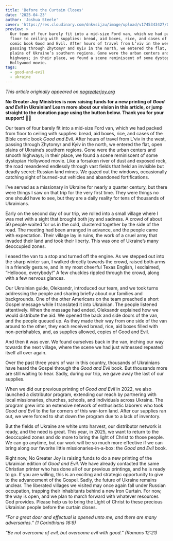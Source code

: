 ```yaml
---
title: 'Before the Curtain Closes'
date: '2025-04-23'
author: 'Joshua Steele'
cover: 'https://res.cloudinary.com/dnkvsijzu/image/upload/v1745343427/OFReport/2025-04-23-before-the-curtain-closes/good-evil-books-crowd-1-1200x630_myudya.jpg'
preview: >
  Our team of four barely fit into a mid-size Ford van, which we had packed from
  floor to ceiling with supplies: bread, aid boxes, rice, and cases of the Bible
  comic book Good and Evil. After hours of travel from L’viv in the west,
  passing through Zhytomyr and Kyiv in the north, we entered the flat, open
  plains of Ukraine’s southern regions. Gone were the urban centers and smooth
  highways; in their place, we found a scene reminiscent of some dystopian
  Hollywood movie.
tags:
  - good-and-evil
  - ukraine
---
```


_This article originally appeared on
[nogreaterjoy.org](https://nogreaterjoy.org/articles/before-the-curtain-closes/)_

<article-divider mt="8" mb="8"/>

**No Greater Joy Ministries is now raising funds for a new printing of _Good and
Evil_ in Ukrainian! Learn more about our vision in this article, or jump
straight to the donation page using the button below. Thank you for your
support! 💙💛**

<article-button text="Donate Now" path="https://nogreaterjoy.org/shop/ministry-gift-ukraine-ge-printing/" :outline="true" :center="true" :external="true" margin="y"/>

<article-divider mt="2" mb="10"/>

Our team of four barely fit into a mid-size Ford van, which we had packed from
floor to ceiling with supplies: bread, aid boxes, rice, and cases of the Bible
comic book _Good and Evil_. After hours of travel from L’viv in the west,
passing through Zhytomyr and Kyiv in the north, we entered the flat, open plains
of Ukraine’s southern regions. Gone were the urban centers and smooth highways;
in their place, we found a scene reminiscent of some dystopian Hollywood movie.
Like a forsaken river of dust and exposed rock, the road meandered endlessly
through vast fields that held an invisible but deadly secret: Russian land
mines. We gazed out the windows, occasionally catching sight of burned-out
vehicles and abandoned fortifications.

<article-image publicId="OFReport/2025-02-24-the-november-project/dragon-teeth-field_xt2nav" width="768" caption="Dragon’s teeth tank barriers stand ominously beside our road to Kherson, a landscape scarred by war and suffering." />

I’ve served as a missionary in Ukraine for nearly a quarter century, but there
were things I saw on that trip for the very first time. They were things no one
should have to see, but they are a daily reality for tens of thousands of
Ukrainians.

Early on the second day of our trip, we rolled into a small village where I was
met with a sight that brought both joy and sadness. A crowd of about 50 people
waited for us in the cold, clustered together by the side of the road. The
meeting had been arranged in advance, and the people came with expectation.
Their village lay in ruins, the work of a cruel army that invaded their land and
took their liberty. This was one of Ukraine’s many deoccupied zones.

I eased the van to a stop and turned off the engine. As we stepped out into the
sharp winter sun, I walked directly towards the crowd, raised both arms in a
friendly gesture, and in my most cheerful Texas English, I exclaimed, “Helloooo,
everybody!” A few chuckles rippled through the crowd, along with a few nervous
glances.

<article-image publicId="OFReport/2025-02-24-the-november-project/oleksandr-ben-preaching-van_zrvxvt" width="768" caption="Oleksandr addresses a crowd in the village of Sadok. Ben also preached the Gospel as people stood around the van and listened." />

Our Ukrainian guide, Oleksandr, introduced our team, and we took turns
addressing the people and sharing briefly about our families and backgrounds.
One of the other Americans on the team preached a short Gospel message while I
translated it into Ukrainian. The people listened attentively. When the message
had ended, Oleksandr explained how we would distribute the aid. We opened the
back and side doors of the van, and the people queued up. As they made their way
from one side of the van around to the other, they each received bread, rice,
aid boxes filled with non-perishables, and, as supplies allowed, copies of Good
and Evil.

<article-image publicId="OFReport/2025-02-24-the-november-project/ben-good-evil-book-child_eleuxt" width="768" caption="Ben offers a _Good and Evil_ book to a family in the village of Shostakove." />

And then it was over. We found ourselves back in the van, inching our way
towards the next village, where the scene we had just witnessed repeated itself
all over again.

Over the past three years of war in this country, thousands of Ukrainians have
heard the Gospel through the _Good and Evil_ book. But thousands more are still
waiting to hear. Sadly, during our trip, we gave away the last of our supplies.

When we did our previous printing of _Good and Evil_ in 2022, we also launched a
distributor program, extending our reach by partnering with local missionaries,
churches, schools, and individuals across Ukraine. The program grew into an
extensive network of enthusiastic laborers who took _Good and Evil_ to the far
corners of this war-torn land. After our supplies ran out, we were forced to
shut down the program due to a lack of inventory.

But the fields of Ukraine are white unto harvest, our distributor network is
ready, and the need is great. This year, in 2025, we want to return to the
deoccupied zones and do more to bring the light of Christ to those people. We
can go anytime, but our work will be so much more effective if we can bring
along our favorite little missionaries-in-a-box: the _Good and Evil_ book.

<article-image publicId="OFReport/2025-02-24-the-november-project/good-evil-books-crowd-2_zbdcsz" width="768" caption="A joyful moment as Joshua, Ben, and Oleksandr stand with local Ukrainians who have just received their copies of _Good and Evil_. (village of Sukhanove)" />

Right now, No Greater Joy is raising funds to do a new printing of the Ukrainian
edition of _Good and Evil_. We have already contacted the same Christian printer
who has done all of our previous printings, and he is ready to go. If you are
willing, this is an exciting and strategic opportunity to give to the
advancement of the Gospel. Sadly, the future of Ukraine remains unclear. The
liberated villages we visited may once again fall under Russian occupation,
trapping their inhabitants behind a new Iron Curtain. For now, the way is open,
and we plan to march forward with whatever resources God provides. Please help
us to bring the Light of Christ to these precious Ukrainian people before the
curtain closes.

<article-button text="Donate Now" path="https://nogreaterjoy.org/shop/ministry-gift-ukraine-ge-printing/" :outline="true" :center="true" :external="true" margin="y"/>

_“For a great door and effectual is opened unto me, and there are many
adversaries.” (1 Corinthians 16:9)_

_“Be not overcome of evil, but overcome evil with good.” (Romans 12:21)_

<article-spacer />
